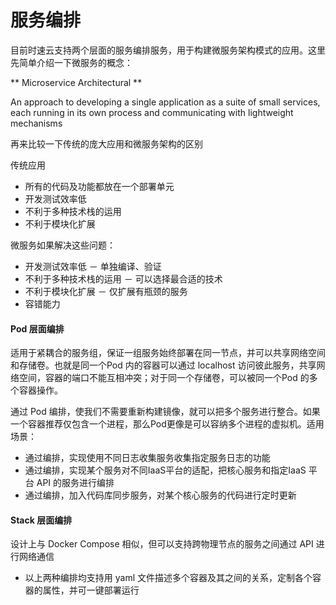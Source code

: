 # 服务编排
目前时速云支持两个层面的服务编排服务，用于构建微服务架构模式的应用。这里先简单介绍一下微服务的概念：

** Microservice Architectural **

An approach to developing a single application as a suite of small services, each running in its own process and communicating with lightweight mechanisms

再来比较一下传统的庞大应用和微服务架构的区别

传统应用
* 所有的代码及功能都放在一个部署单元
* 开发测试效率低
* 不利于多种技术栈的运用
* 不利于模块化扩展

微服务如果解决这些问题：
* 开发测试效率低 － 单独编译、验证
* 不利于多种技术栈的运用 － 可以选择最合适的技术
* 不利于模块化扩展 － 仅扩展有瓶颈的服务
* 容错能力

#### Pod 层面编排
适用于紧耦合的服务组，保证一组服务始终部署在同一节点，并可以共享网络空间和存储卷。也就是同一个Pod 内的容器可以通过 localhost 访问彼此服务，共享网络空间，容器的端口不能互相冲突；对于同一个存储卷，可以被同一个Pod 的多个容器操作。

通过 Pod 编排，使我们不需要重新构建镜像，就可以把多个服务进行整合。如果一个容器推荐仅包含一个进程，那么Pod更像是可以容纳多个进程的虚拟机。适用场景：
* 通过编排，实现使用不同日志收集服务收集指定服务日志的功能
* 通过编排，实现某个服务对不同IaaS平台的适配，把核心服务和指定IaaS 平台 API 的服务进行编排
* 通过编排，加入代码库同步服务，对某个核心服务的代码进行定时更新

#### Stack 层面编排
设计上与 Docker Compose 相似，但可以支持跨物理节点的服务之间通过 API 进行网络通信

* 以上两种编排均支持用 yaml 文件描述多个容器及其之间的关系，定制各个容器的属性，并可一键部署运行


